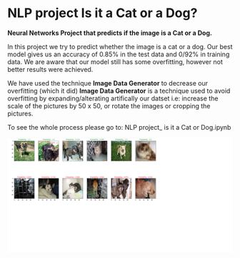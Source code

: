 # NLP project Is it a Cat or a Dog?

**Neural Networks Project that predicts if the image is a Cat or a Dog.**



In this project we try to predict whether the image is a cat or a dog. 
Our best model gives us an accuracy of 0.85% in the test data and 0/92% in training data.
We are aware that our model still has some overfitting, however not better results were achieved.

We have used the technique **Image Data Generator** to decrease our overfitting (which it did) **Image Data Generator** is a technique used to avoid overfitting  by expanding/alterating artifically our datset i.e: increase the scale of the pictures by 50 x 50, or rotate the images or cropping the pictures.



To see the whole process please go to: NLP project_ is it a Cat or Dog.ipynb 



![](picture_git_hub.png)
